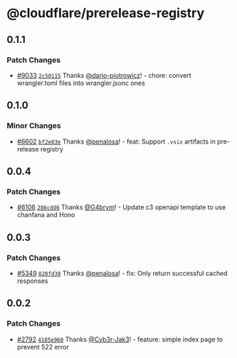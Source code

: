 # @cloudflare/prerelease-registry

## 0.1.1

### Patch Changes

- [#9033](https://github.com/cloudflare/workers-sdk/pull/9033) [`2c50115`](https://github.com/cloudflare/workers-sdk/commit/2c501151d3d1a563681cdb300a298b83862b60e2) Thanks [@dario-piotrowicz](https://github.com/dario-piotrowicz)! - chore: convert wrangler.toml files into wrangler.jsonc ones

## 0.1.0

### Minor Changes

- [#6602](https://github.com/cloudflare/workers-sdk/pull/6602) [`bf2e03e`](https://github.com/cloudflare/workers-sdk/commit/bf2e03e76836ef2618bcb00ab27c3624ae35b789) Thanks [@penalosa](https://github.com/penalosa)! - feat: Support `.vsix` artifacts in pre-release registry

## 0.0.4

### Patch Changes

- [#6106](https://github.com/cloudflare/workers-sdk/pull/6106) [`286cdd6`](https://github.com/cloudflare/workers-sdk/commit/286cdd68a36c063c606545d42a0274c81398d6b9) Thanks [@G4brym](https://github.com/G4brym)! - Update c3 openapi template to use chanfana and Hono

## 0.0.3

### Patch Changes

- [#5349](https://github.com/cloudflare/workers-sdk/pull/5349) [`820fd38`](https://github.com/cloudflare/workers-sdk/commit/820fd3855c306623ab896dc686a6f9d7c8254238) Thanks [@penalosa](https://github.com/penalosa)! - fix: Only return successful cached responses

## 0.0.2

### Patch Changes

- [#2792](https://github.com/cloudflare/workers-sdk/pull/2792) [`4185e960`](https://github.com/cloudflare/workers-sdk/commit/4185e960958e952c669b94d86eacc6b263319ee9) Thanks [@Cyb3r-Jak3](https://github.com/Cyb3r-Jak3)! - feature: simple index page to prevent 522 error
